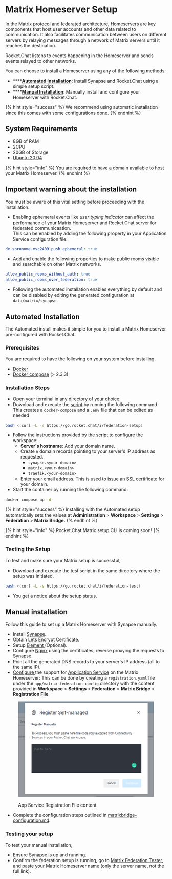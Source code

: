 # Matrix Homeserver Setup

In the Matrix protocol and federated architecture, Homeservers are key components that host user accounts and other data related to communication. It also facilitates communication between users on different servers by relaying messages through a network of Matrix servers until it reaches the destination.

Rocket.Chat listens to events happening in the Homeserver and sends events relayed to other networks.

You can choose to install a Homeserver using any of the following methods:

* ****[**Automated Installation**](./#automated-installation): Install Synapse and Rocket.Chat using a simple setup script.
* ****[**Manual Installation**](./#manual-installation): Manually install and configure your Homeserver with Rocket.Chat.

{% hint style="success" %}
We recommend using automatic installation since this comes with some configurations done.
{% endhint %}

## System Requirements

* 8GB of RAM
* 2CPU
* 20GB of Storage
* [Ubuntu 20.04](https://docs.rocket.chat/quick-start/installing-and-updating/other-deployment-methods/manual-installation/debian-based-distros/ubuntu)

{% hint style="info" %}
You are required to have a domain available to host your Matrix Homeserver.
{% endhint %}

## Important warning about the installation

You must be aware of this vital setting before proceeding with the installation.&#x20;

* Enabling ephemeral events like _user typing indicator_ can affect the performance of your Matrix Homeserver and Rocket.Chat server for federated communicaation. \
  This can be enabled by adding the following property in your Application Service configuration file:

```yaml
de.sorunome.msc2409.push_ephemeral: true
```

* Add and enable the following properties to make public rooms visible and searchable on other Matrix networks.

```yaml
allow_public_rooms_without_auth: true
allow_public_rooms_over_federation: true
```

* Following the automated installation enables everything by default and can be disabled by editing the generated configuration at `data/matrix/synapse`.

## Automated Installation

The Automated install makes it simple for you to install a Matrix Homeserver pre-configured with Rocket.Chat.

### Prerequisites&#x20;

You are required to have the following on your system before installing.

* [Docker](https://www.docker.com/)
* [Docker compose](https://docs.docker.com/compose/) (> 2.3.3)

### Installation Steps

* Open your terminal in any directory of your choice.
* Download and execute the [script](https://go.rocket.chat/i/federation-setup) by running the following command. This creates a `docker-compose` and a `.env` file that can be edited as needed

```bash
bash <(curl -L -s https://go.rocket.chat/i/federation-setup)
```

* Follow the instructions provided by the script to configure the workspace:
  * **Server's hostname**: Add your domain name.
  * Create `A` domain records pointing to your server's IP address as requested.
    * `synapse.<your-domain>`
    * `matrix.<your-domain>`
    * `traefik.<your-domain>`
  * Enter your email address. This is used to issue an SSL certificate for your domain.
* Start the container by running the following command:

```bash
docker compose up -d
```

{% hint style="success" %}
Installing with the Automated setup automatically sets the values at **Administration** > **Workspace** > **Settings** > **Federation** > **Matrix Bridge.**
{% endhint %}

{% hint style="info" %}
Rocket.Chat Matrix setup CLI is coming soon!
{% endhint %}

### Testing the Setup

To test and make sure your Matrix setup is successful,

* Download and execute the test script in the same directory where the setup was initiated.

```bash
bash <(curl -L -s https://go.rocket.chat/i/federation-test)
```

* You get a notice about the setup status.

## Manual installation

Follow this guide to set up a Matrix Homeserver with Synapse manually.

* Install [Synapse](https://matrix.org/docs/projects/server/synapse).
* Obtain [Lets Encrypt](https://letsencrypt.org/) Certificate.
* Setup [Element ](https://github.com/vector-im/element-web)(Optional).
* Configure [Nginx](https://docs.rocket.chat/quick-start/deploying-rocket.chat/rapid-deployment-methods/docker-and-docker-compose/docker-containers#5.-installing-nginx-and-ssl-certificate) using the certificates, reverse proxying the requests to Synapse.
* Point all the generated DNS records to your server's IP address (all to the same IP).
* [Configure ](https://matrix-org.github.io/synapse/latest/application\_services.html)the support for [Application Service](https://matrix.org/docs/guides/application-services) on the Matrix Homeserver: This can be done by creating a `registration.yaml` file under the `app/matrix-federation-config` directory with the content provided in **Workspace** > **Settings** > **Federation** > **Matrix Bridge** > **Registration File**.&#x20;

<figure><img src="../../../../../../../.gitbook/assets/image (613).png" alt=""><figcaption><p>App Service Registration File content</p></figcaption></figure>

* Complete the configuration steps outlined in [matrixbridge-configuration.md](../matrixbridge-configuration.md "mention").

### Testing your setup

To test your manual installation,

* Ensure Synapse is up and running.
* Confirm the federation setup is running, go to [Matrix Federation Tester](https://federationtester.matrix.org/), and paste your Matrix Homeserver name (only the server name, not the full link).
